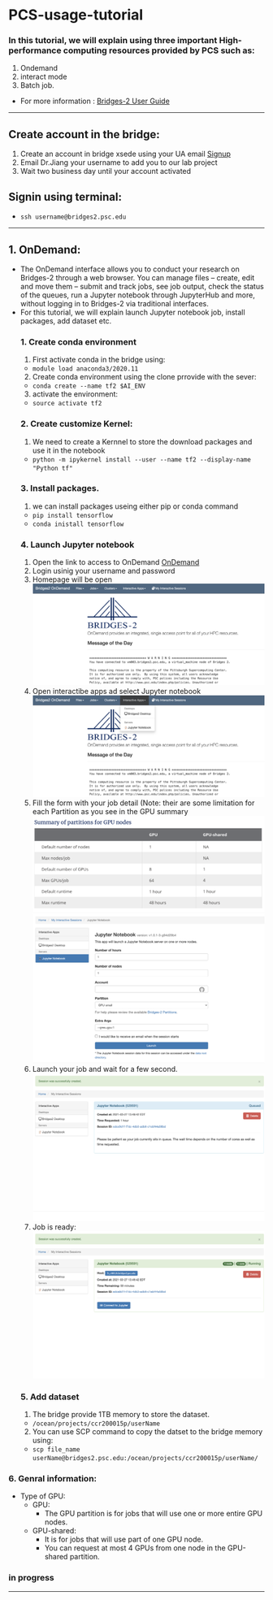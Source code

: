 # PCS-usage-tutorial
### In this tutorial, we will explain using three important High-performance computing resources provided by PCS such as:
1. Ondemand
2. interact mode
3. Batch job.
- For more information : [Bridges-2 User Guide](https://www.psc.edu/resources/bridges-2/user-guide-2/)
-----------------------------------------------------------------------------------------------------------------------------------------------------------------
## Create account in the bridge:
  1. Create an account in bridge xsede using your UA email
		[Signup](https://portal.xsede.org/my-xsede#/guest)
  2. Email Dr.Jiang your username to add you to our lab project
  3. Wait two business day until your account activated  
## Signin using terminal:
- `ssh username@bridges2.psc.edu`
-----------------------------------------------------------------------------------------------------------------------------------------------------------------
## 1. OnDemand:
- The OnDemand interface allows you to conduct your research on Bridges-2 through a web browser. You can manage files – create, edit and move them – submit and track jobs, see job output, check the status of the queues, run a Jupyter notebook through JupyterHub and more, without logging in to Bridges-2 via traditional interfaces.
- For this tutorial, we will explain launch Jupyter notebook job, install packages, add dataset etc.
  ### 1. Create conda environment
  1. First activate conda in the bridge using:
  - `module load anaconda3/2020.11`
  2. Create conda environment using the clone prrovide with the sever:
  - `conda create --name tf2 $AI_ENV`
  3. activate the environment:
  - `source activate tf2`
  ### 2. Create customize Kernel:
  1. We need to create a Kernnel to store the download packages and use it in the notebook
  - `python -m ipykernel install --user --name tf2 --display-name "Python tf"`
  ### 3. Install packages. 
  1. we can install packages useing either pip or conda command
  - `pip install tensorflow`
  - `conda inistall tensorflow`
  ### 4. Launch Jupyter notebook 
  1. Open the link to access to OnDemand [OnDemand](https://ondemand.bridges2.psc.edu/)
  2. Login usinig your username and password
  3. Homepage will be open 
  ![image](https://github.com/spatialdatasciencegroup/PCS-Bridge2-tutorial/blob/main/images/brige_homepage.png)
  4. Open interactibe apps ad select Jupyter notebook
  ![image](https://github.com/spatialdatasciencegroup/PCS-Bridge2-tutorial/blob/main/images/interactive_apps.png)
  5. Fill the form with your job detail (Note: their are some limitation for each Partition as you see in the GPU summary 
  ![Alt text](https://github.com/spatialdatasciencegroup/PCS-Bridge2-tutorial/blob/main/images/GPU_nodes.png?raw=true "GPU nodes")
  ![image](https://github.com/spatialdatasciencegroup/PCS-Bridge2-tutorial/blob/main/images/Launch_job.png)
  6. Launch your job and wait for a few second.
  ![image](https://github.com/spatialdatasciencegroup/PCS-Bridge2-tutorial/blob/main/images/Wait_accept.png)
  7. Job is ready: 
  ![image](https://github.com/spatialdatasciencegroup/PCS-Bridge2-tutorial/blob/main/images/notebook_ready.png)
  ### 5. Add dataset
  1. The bridge provide 1TB memory to store the dataset. 
  - `/ocean/projects/ccr200015p/userName`
  2. You can use SCP command to copy the datset to the bridge memory using:
  - `scp file_name userName@bridges2.psc.edu:/ocean/projects/ccr200015p/userName/`

### 6. Genral information:
-  Type of GPU:
	- GPU:	
		- The GPU partition is for jobs that will use one or more entire GPU nodes.
	- GPU-shared:
		- It is for jobs that will use part of one GPU node. 
		- You can request at most 4 GPUs from one node in the GPU-shared partition.

### in progress
-------------------------------------------------------------------------------------------------------------------------------------------------------------------





